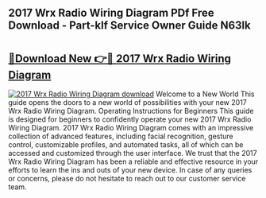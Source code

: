 ## 2017 Wrx Radio Wiring Diagram PDf Free Download - Part-klf Service Owner Guide N63lk

# <h2><a href="http://dfma4x.blite.top/?on=2017+Wrx+Radio+Wiring+Diagram">🔗Download New 👉🔴 2017 Wrx Radio Wiring Diagram</a></h2>

[![2017 Wrx Radio Wiring Diagram download](https://i.imgur.com/lujVjoI.png)](http://dfma4x.blite.top/?on=2017+Wrx+Radio+Wiring+Diagram)
Welcome to a New World This guide opens the doors to a new world of possibilities with your new 2017 Wrx Radio Wiring Diagram. Operating Instructions for Beginners This guide is designed for beginners to confidently operate your new 2017 Wrx Radio Wiring Diagram. 2017 Wrx Radio Wiring Diagram comes with an impressive collection of advanced features, including facial recognition, gesture control, customizable profiles, and automated tasks, all of which can be accessed and customized through the user interface. We trust that the 2017 Wrx Radio Wiring Diagram has been a reliable and effective resource in your efforts to learn the ins and outs of your new device. In case of any queries or concerns, please do not hesitate to reach out to our customer service team.
